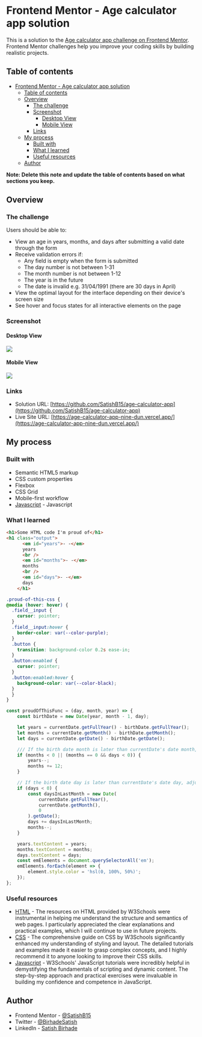 # Frontend Mentor - Age calculator app solution

This is a solution to the [Age calculator app challenge on Frontend Mentor](https://www.frontendmentor.io/challenges/age-calculator-app-dF9DFFpj-Q). Frontend Mentor challenges help you improve your coding skills by building realistic projects. 

## Table of contents

- [Frontend Mentor - Age calculator app solution](#frontend-mentor---age-calculator-app-solution)
  - [Table of contents](#table-of-contents)
  - [Overview](#overview)
    - [The challenge](#the-challenge)
    - [Screenshot](#screenshot)
      - [Desktop View](#desktop-view)
      - [Mobile View](#mobile-view)
    - [Links](#links)
  - [My process](#my-process)
    - [Built with](#built-with)
    - [What I learned](#what-i-learned)
    - [Useful resources](#useful-resources)
  - [Author](#author)

**Note: Delete this note and update the table of contents based on what sections you keep.**

## Overview

### The challenge

Users should be able to:

- View an age in years, months, and days after submitting a valid date through the form
- Receive validation errors if:
  - Any field is empty when the form is submitted
  - The day number is not between 1-31
  - The month number is not between 1-12
  - The year is in the future
  - The date is invalid e.g. 31/04/1991 (there are 30 days in April)
- View the optimal layout for the interface depending on their device's screen size
- See hover and focus states for all interactive elements on the page

### Screenshot

#### Desktop View
![](./screenshot-desktop.png)

#### Mobile View
![](./screenshot-mobile.png)

### Links

- Solution URL: [https://github.com/SatishB15/age-calculator-app](https://github.com/SatishB15/age-calculator-app)
- Live Site URL: [https://age-calculator-app-nine-dun.vercel.app/](https://age-calculator-app-nine-dun.vercel.app/)

## My process

### Built with

- Semantic HTML5 markup
- CSS custom properties
- Flexbox
- CSS Grid
- Mobile-first workflow
- [Javascript](https://developer.mozilla.org/en-US/docs/Web/JavaScript) - Javascript

### What I learned

```html
<h1>Some HTML code I'm proud of</h1>
<h1 class="output">
      <em id="years">- -</em>
      years
      <br />
      <em id="months">- -</em>
      months
      <br />
      <em id="days">- -</em>
      days
    </h1>
```
```css
.proud-of-this-css {
@media (hover: hover) {
  .field__input {
    cursor: pointer;
  }
  .field__input:hover {
    border-color: var(--color-purple);
  }
  .button {
    transition: background-color 0.2s ease-in;
  }
  .button:enabled {
    cursor: pointer;
  }
  .button:enabled:hover {
    background-color: var(--color-black);
  }
  }
}
```
```js
const proudOfThisFunc = (day, month, year) => {
    const birthDate = new Date(year, month - 1, day);

    let years = currentDate.getFullYear() - birthDate.getFullYear();
    let months = currentDate.getMonth() - birthDate.getMonth();
    let days = currentDate.getDate() - birthDate.getDate();

    /// If the birth date month is later than currentDate's date month, adjust the years and months
    if (months < 0 || (months == 0 && days < 0)) {
        years--;
        months += 12;
    }

    // If the birth date day is later than currentDate's date day, adjust the days and months
    if (days < 0) {
        const daysInLastMonth = new Date(
            currentDate.getFullYear(),
            currentDate.getMonth(),
            0
        ).getDate();
        days += daysInLastMonth;
        months--;
    }

    years.textContent = years;
    months.textContent = months;
    days.textContent = days;
    const emElements = document.querySelectorAll('em');
    emElements.forEach(element => {
        element.style.color = 'hsl(0, 100%, 50%)';
    });
};
```

### Useful resources

- [HTML](https://www.w3schools.com/html/) - The resources on HTML provided by W3Schools were instrumental in helping me understand the structure and semantics of web pages. I particularly appreciated the clear explanations and practical examples, which I will continue to use in future projects.
- [CSS](https://www.w3schools.com/css/) - The comprehensive guide on CSS by W3Schools significantly enhanced my understanding of styling and layout. The detailed tutorials and examples made it easier to grasp complex concepts, and I highly recommend it to anyone looking to improve their CSS skills.
- [Javascript](https://www.w3schools.com/javascript/) - W3Schools' JavaScript tutorials were incredibly helpful in demystifying the fundamentals of scripting and dynamic content. The step-by-step approach and practical exercises were invaluable in building my confidence and competence in JavaScript.

## Author

- Frontend Mentor - [@SatishB15](https://www.frontendmentor.io/profile/SatishB15)
- Twitter - [@BirhadeSatish](https://x.com/BirhadeSatish)
- LinkedIn - [Satish Birhade](www.linkedin.com/in/satish-birhade)